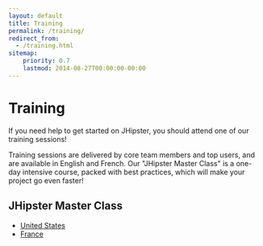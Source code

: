 ```yaml
---
layout: default
title: Training
permalink: /training/
redirect_from:
  - /training.html
sitemap:
    priority: 0.7
    lastmod: 2014-08-27T00:00:00-00:00
---
```


# <i class="fa fa-graduation-cap"></i> Training

If you need help to get started on JHipster, you should attend one of our training sessions!

Training sessions are delivered by core team members and top users, and are available in English and French. Our "JHipster Master Class" is a one-day intensive course, packed with best practices, which will make your project go even faster!

## JHipster Master Class

*   [United States](https://www.ippon.tech/training/bpmlabs-master/)
*   [France](http://www.ippon.fr/formation/bpmlabs-master-class/)

<br/><br/><br/><br/><br/><br/><br/><br/><br/><br/><br/><br/><br/><br/><br/>
